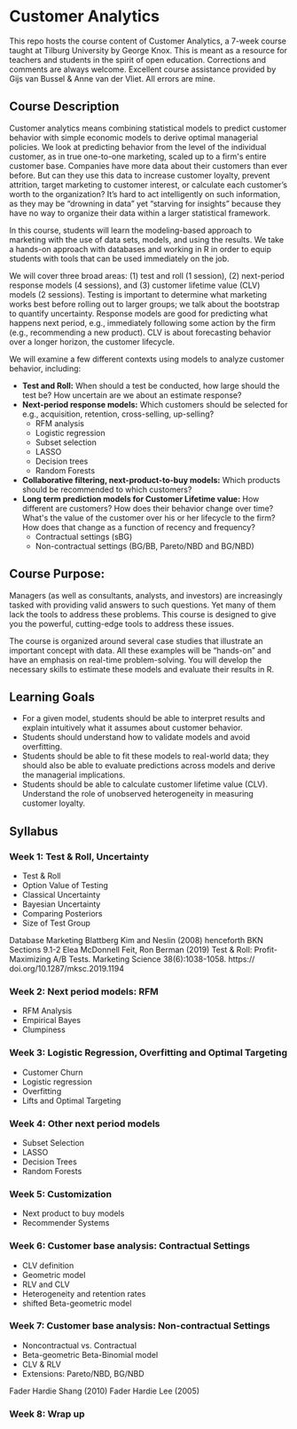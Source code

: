 # Customer Analytics

This repo hosts the course content of Customer Analytics, a 7-week course taught at Tilburg University by George Knox.  This is meant as a resource for teachers and students in the spirit of open education.  Corrections and comments are always welcome.  Excellent course assistance provided by Gijs van Bussel & Anne van der Vliet.  All errors are mine.  

## Course Description

Customer analytics means combining statistical models to predict customer behavior with simple economic models to derive optimal managerial policies. We look at predicting behavior from the level of the individual customer, as in true one-to-one marketing, scaled up to a firm's entire customer base. Companies have more data about their customers than ever before. But can they use this data to increase customer loyalty, prevent attrition, target marketing to customer interest, or calculate each customer’s worth to the organization?  It’s hard to act intelligently on such information, as they may be “drowning in data” yet “starving for insights” because they have no way to organize their data within a larger statistical framework. 

In this course, students will learn the modeling-based approach to marketing with the use of data sets, models, and using the results. We take a hands-on approach with databases and working in R in order to equip students with tools that can be used immediately on the job.

We will cover three broad areas: (1) test and roll (1 session), (2) next-period response models (4 sessions), and (3) customer lifetime value (CLV) models (2 sessions). Testing is important to determine what marketing works best before rolling out to larger groups; we talk about the bootstrap to quantify uncertainty. Response models are good for predicting what happens next period, e.g., immediately following some action by the firm (e.g., recommending a new product). CLV is about forecasting behavior over a longer horizon, the customer lifecycle.

We will examine a few different contexts using models to analyze customer behavior, including:

* **Test and Roll:** When should a test be conducted, how large should the test be?  How uncertain are we about an estimate response?
* **Next-period response models:** Which customers should be selected for e.g., acquisition, retention, cross-selling, up-selling?
  - RFM analysis
  - Logistic regression
  - Subset selection
  - LASSO
  - Decision trees
  - Random Forests
* **Collaborative filtering, next-product-to-buy models:** Which products should be recommended to which customers?
* **Long term prediction models for Customer Lifetime value:** How different are customers? How does their behavior change over time? What's the value of the customer over his or her lifecycle to the firm?  How does that change as a function of recency and frequency?  
  - Contractual settings (sBG)
  - Non-contractual settings (BG/BB, Pareto/NBD and BG/NBD)
 

## Course Purpose:

Managers (as well as consultants, analysts, and investors) are increasingly tasked with providing valid answers to such questions. Yet many of them lack the tools to address these problems. This course is designed to give you the powerful, cutting-edge tools to address these issues.

The course is organized around several case studies that illustrate an important concept with data. All these examples will be “hands-on” and have an emphasis on real-time problem-solving. You will develop the necessary skills to estimate these models and evaluate their results in R. 

## Learning Goals

* For a given model, students should be able to interpret results and explain intuitively what it assumes about customer behavior.
* Students should understand how to validate models and avoid overfitting.
* Students should be able to fit these models to real-world data; they should also be able to evaluate predictions across models and derive the managerial implications.
* Students should be able to calculate customer lifetime value (CLV).
Understand the role of unobserved heterogeneity in measuring customer loyalty.

## Syllabus

### Week 1: Test & Roll, Uncertainty

* Test & Roll
* Option Value of Testing
* Classical Uncertainty
* Bayesian Uncertainty
* Comparing Posteriors
* Size of Test Group

Database Marketing Blattberg Kim and Neslin (2008) henceforth BKN Sections 9.1-2
Elea McDonnell Feit, Ron Berman (2019) Test & Roll: Profit-Maximizing A/B Tests. Marketing Science 38(6):1038-1058. https://
doi.org/10.1287/mksc.2019.1194

### Week 2: Next period models: RFM

* RFM Analysis
* Empirical Bayes
* Clumpiness

### Week 3: Logistic Regression, Overfitting and Optimal Targeting

* Customer Churn
* Logistic regression
* Overfitting
* Lifts and Optimal Targeting

### Week 4: Other next period models

* Subset Selection
* LASSO
* Decision Trees
* Random Forests

### Week 5: Customization

* Next product to buy models
* Recommender Systems

### Week 6: Customer base analysis: Contractual Settings

* CLV definition
* Geometric model
* RLV and CLV
* Heterogeneity and retention rates
* shifted Beta-geometric model



### Week 7: Customer base analysis: Non-contractual Settings

* Noncontractual vs. Contractual
* Beta-geometric Beta-Binomial model
* CLV & RLV
* Extensions: Pareto/NBD, BG/NBD

Fader Hardie Shang (2010)
Fader Hardie Lee (2005)


### Week 8: Wrap up

